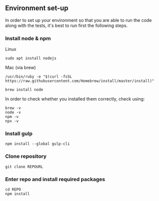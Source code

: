 ## Environment set-up

In order to set up your environment so that you are able to run the code along with the tests, it's best to run first the following steps.

### Install node & npm

Linux
```
sudo apt install nodejs
```

Mac (via brew)
```
/usr/bin/ruby -e "$(curl -fsSL https://raw.githubusercontent.com/Homebrew/install/master/install)"

brew install node
```

In order to check whether you installed them correctly, check using:
```
brew -v
node -v
npm -v
npx -v
```

### Install gulp

```
npm install --global gulp-cli
```

### Clone repository

```
git clone REPOURL
```

### Enter repo and install required packages

```
cd REPO
npm install
```
